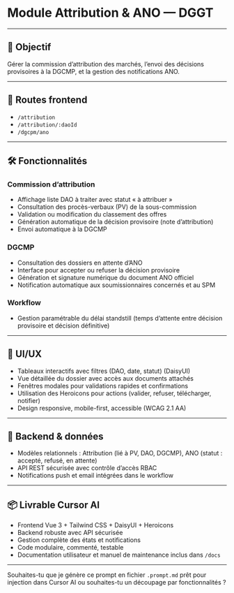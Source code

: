 # Module Attribution & ANO — DGGT

---

## 🎯 Objectif

Gérer la commission d’attribution des marchés, l’envoi des décisions provisoires à la DGCMP, et la gestion des notifications ANO.

---

## 📁 Routes frontend

- `/attribution`  
- `/attribution/:daoId`  
- `/dgcpm/ano`

---

## 🛠 Fonctionnalités

### Commission d’attribution

- Affichage liste DAO à traiter avec statut « à attribuer »  
- Consultation des procès-verbaux (PV) de la sous-commission  
- Validation ou modification du classement des offres  
- Génération automatique de la décision provisoire (note d’attribution)  
- Envoi automatique à la DGCMP

### DGCMP

- Consultation des dossiers en attente d’ANO  
- Interface pour accepter ou refuser la décision provisoire  
- Génération et signature numérique du document ANO officiel  
- Notification automatique aux soumissionnaires concernés et au SPM

### Workflow

- Gestion paramétrable du délai standstill (temps d’attente entre décision provisoire et décision définitive)

---

## 🎨 UI/UX

- Tableaux interactifs avec filtres (DAO, date, statut) (DaisyUI)  
- Vue détaillée du dossier avec accès aux documents attachés  
- Fenêtres modales pour validations rapides et confirmations  
- Utilisation des Heroicons pour actions (valider, refuser, télécharger, notifier)  
- Design responsive, mobile-first, accessible (WCAG 2.1 AA)

---

## 🔐 Backend & données

- Modèles relationnels : Attribution (lié à PV, DAO, DGCMP), ANO (statut : accepté, refusé, en attente)  
- API REST sécurisée avec contrôle d’accès RBAC  
- Notifications push et email intégrées dans le workflow

---

## 📦 Livrable Cursor AI

- Frontend Vue 3 + Tailwind CSS + DaisyUI + Heroicons  
- Backend robuste avec API sécurisée  
- Gestion complète des états et notifications  
- Code modulaire, commenté, testable  
- Documentation utilisateur et manuel de maintenance inclus dans `/docs`

---

Souhaites-tu que je génère ce prompt en fichier `.prompt.md` prêt pour injection dans Cursor AI ou souhaites-tu un découpage par fonctionnalités ?
